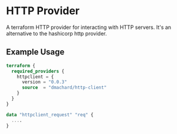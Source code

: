 # HTTP Provider

A terraform HTTP provider for interacting with HTTP servers. It's an alternative to the hashicorp http provider.

## Example Usage

```terraform
terraform {
  required_providers {
    httpclient = {
      version = "0.0.3"
      source  = "dmachard/http-client"
    }
  }
}

data "httpclient_request" "req" {
  ....
}
```
